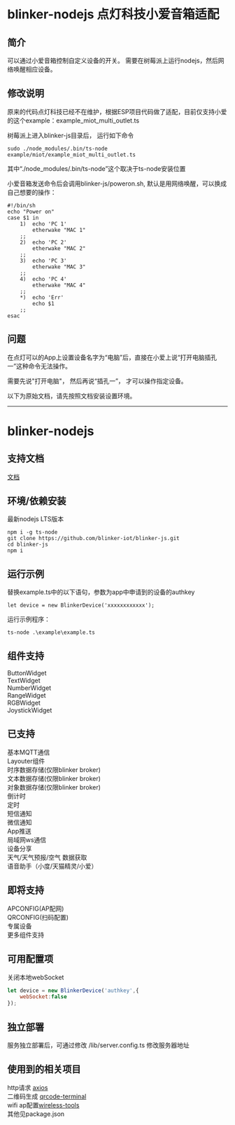# blinker-nodejs 点灯科技小爱音箱适配

## 简介

可以通过小爱音箱控制自定义设备的开关。 需要在树莓派上运行nodejs，然后网络唤醒相应设备。

## 修改说明

原来的代码点灯科技已经不在维护，根据ESP项目代码做了适配，目前仅支持小爱的这个example：example_miot_multi_outlet.ts

树莓派上进入blinker-js目录后， 运行如下命令

```
sudo ./node_modules/.bin/ts-node example/miot/example_miot_multi_outlet.ts
```

其中“./node_modules/.bin/ts-node”这个取决于ts-node安装位置

小爱音箱发送命令后会调用blinker-js/poweron.sh, 默认是用网络唤醒，可以换成自己想要的操作：

```
#!/bin/sh
echo "Power on"
case $1 in
    1)  echo 'PC 1'
        etherwake "MAC 1"
    ;;
    2)  echo 'PC 2'
        etherwake "MAC 2"
    ;;
    3)  echo 'PC 3'
        etherwake "MAC 3"
    ;;
    4)  echo 'PC 4'
    	etherwake "MAC 4"
    ;;
    *)  echo 'Err'
        echo $1
    ;;
esac
```

## 问题

在点灯可以的App上设置设备名字为“电脑”后，直接在小爱上说“打开电脑插孔一”这种命令无法操作。

需要先说"打开电脑"， 然后再说“插孔一”， 才可以操作指定设备。



以下为原始文档，请先按照文档安装设置环境。

------



# blinker-nodejs  


## 支持文档  
[文档](https://diandeng.tech/doc/javascript-support)  

## 环境/依赖安装  
最新nodejs LTS版本  
```
npm i -g ts-node
git clone https://github.com/blinker-iot/blinker-js.git
cd blinker-js
npm i
```

## 运行示例  

替换example.ts中的以下语句，参数为app中申请到的设备的authkey  
```
let device = new BlinkerDevice('xxxxxxxxxxxx');
```
运行示例程序：  
```
ts-node .\example\example.ts
```

## 组件支持  
ButtonWidget  
TextWidget  
NumberWidget  
RangeWidget  
RGBWidget  
JoystickWidget  

## 已支持  
基本MQTT通信  
Layouter组件  
时序数据存储(仅限blinker broker)    
文本数据存储(仅限blinker broker)    
对象数据存储(仅限blinker broker)  
倒计时  
定时  
短信通知  
微信通知  
App推送  
局域网ws通信  
设备分享  
天气/天气预报/空气 数据获取  
语音助手（小度/天猫精灵/小爱）  

## 即将支持  
APCONFIG(AP配网)  
QRCONFIG(扫码配置)   
专属设备  
更多组件支持  

## 可用配置项  
关闭本地webSocket  
```js
let device = new BlinkerDevice('authkey',{
    webSocket:false
});
```

## 独立部署
服务独立部署后，可通过修改 /lib/server.config.ts 修改服务器地址  

## 使用到的相关项目  
http请求 [axios](https://github.com/axios/axios)  
二维码生成 [qrcode-terminal](https://github.com/gtanner/qrcode-terminal)  
wifi ap配置[wireless-tools](https://github.com/oblique/create_ap)  
其他见package.json  